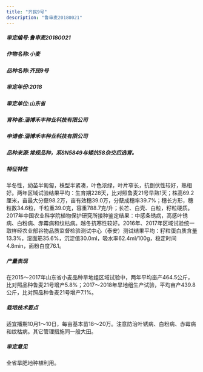 ```yaml
---
title: "齐民9号"
description: "鲁审麦20180021"
---
```

##### 审定编号:鲁审麦20180021

##### 作物名称:小麦

##### 品种名称:齐民9号

##### 审定年份:2018

##### 审定单位:山东省

##### 育种者:淄博禾丰种业科技有限公司

##### 申请者:淄博禾丰种业科技有限公司

##### 品种来源:常规品种，系SN5849与矮抗58杂交后选育。

##### 特征特性
半冬性，幼苗半匍匐，株型半紧凑，叶色浓绿，叶片窄长，抗倒伏性较好，熟相好。两年区域试验结果平均：生育期228天，比对照鲁麦21号早熟1天；株高69.2厘米，亩最大分蘖98.2万，亩有效穗39.0万，分蘖成穗率39.7%；穗长方形，穗粒数34.6粒，千粒重39.0克，容重788.7克/升；长芒、白壳、白粒，籽粒硬质。2017年中国农业科学院植物保护研究所接种鉴定结果：中感条锈病，高感叶锈病、白粉病、赤霉病和纹枯病。越冬抗寒性较好。2016年、2017年区域试验统一取样经农业部谷物品质监督检验测试中心（泰安）测试结果平均：籽粒蛋白质含量13.3%，湿面筋35.6%，沉淀值30.0ml，吸水率62.4ml/100g，稳定时间4.8min，面粉白度76.1。

##### 产量表现
在2015～2017年山东省小麦品种旱地组区域试验中，两年平均亩产464.5公斤，比对照品种鲁麦21号增产5.8%；2017～2018年旱地组生产试验，平均亩产439.8公斤，比对照品种鲁麦21号增产7.1%。

##### 栽培技术要点
适宜播期10月1～10日，每亩基本苗18～20万。注意防治叶锈病、白粉病、赤霉病和纹枯病。其它管理措施同一般大田。

##### 审定意见
全省旱肥地种植利用。
